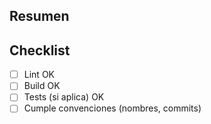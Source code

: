 ## Resumen
<!-- Qué cambia y por qué -->

## Checklist
- [ ] Lint OK
- [ ] Build OK
- [ ] Tests (si aplica) OK
- [ ] Cumple convenciones (nombres, commits)
